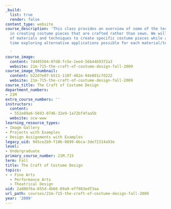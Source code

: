 ```yaml
---
_build:
  list: true
  render: false
content_type: website
course_description: 'This class provides an overview of some of the techniques used
  in creating costume pieces that are crafted rather than sewn. We will use a variety
  of materials and techniques to create specific costume pieces while at the same
  time exploring alternative applications possible for each material/technique.

  '
course_image:
  content: 7d405504-07d8-fc5e-1ee4-56b44b9372a3
  website: 21m-715-the-craft-of-costume-design-fall-2009
course_image_thumbnail:
  content: b22d7e07-b511-110f-462e-94e801c7d222
  website: 21m-715-the-craft-of-costume-design-fall-2009
course_title: The Craft of Costume Design
department_numbers:
- 21M
extra_course_numbers: ''
instructors:
  content:
  - 552e89a6-5693-0746-32e9-1a72bf4faa5b
  website: ocw-www
learning_resource_types:
- Image Gallery
- Projects with Examples
- Design Assignments with Examples
legacy_uid: 945ce2b9-f106-0899-6bca-3de72314a93e
level:
- Undergraduate
primary_course_number: 21M.715
term: Fall
title: The Craft of Costume Design
topics:
- - Fine Arts
  - Performance Arts
  - Theatrical Design
uid: 2a806f6a-655d-4b66-89a9-eff983edf3aa
url_path: courses/21m-715-the-craft-of-costume-design-fall-2009
year: '2009'
---
```

